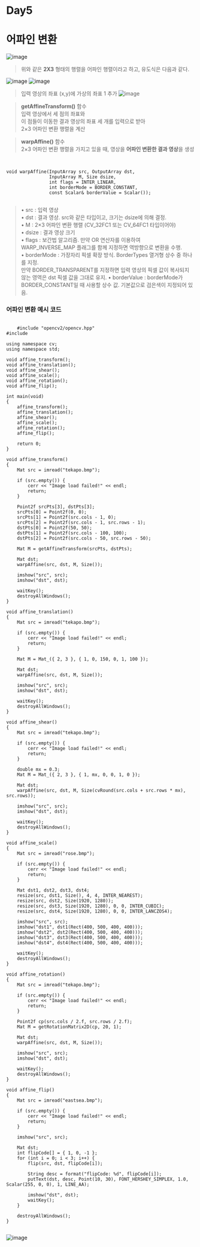 Day5
===

# 어파인 변환 
![image](https://github.com/god102104/openCV_Practice/assets/43011129/925407d9-8bfc-4c59-893d-c34490b01468)
> 위와 같은 **2X3** 형태의 행렬을 어파인 행렬이라고 하고, 유도식은 다음과 같다. <br>


![image](https://github.com/god102104/openCV_Practice/assets/43011129/89b983b3-a2d1-4a1e-8494-bf3a400e7bce)
![image](https://github.com/god102104/openCV_Practice/assets/43011129/4807b05f-518e-4e1d-9e69-9f9a1bddb3bc)

> 입력 영상의 좌표 (x,y)에 가상의 좌표 1 추가
![image](https://github.com/god102104/openCV_Practice/assets/43011129/981768bd-b8b4-4eaf-83ad-709316e561e5)


> **getAffineTransform()** 함수 <br> 
> 입력 영상에서 세 점의 좌표와 <br>
> 이 점들이 이동한 결과 영상의 좌표 세 개를 입력으로 받아 <br>
> 2×3 어파인 변환 행렬을 계산 <br>

> **warpAffine()** 함수 <br>
> 2×3 어파인 변환 행렬을 가지고 있을 때, 영상을 **어파인 변환한 결과 영상**을 생성 <br>
<pre>
  <code>
    
void warpAffine(InputArray src, OutputArray dst,
                InputArray M, Size dsize,
                int flags = INTER_LINEAR,
                int borderMode = BORDER_CONSTANT,
                const Scalar& borderValue = Scalar());
  </code>
</pre>

> • src : 입력 영상 <br>
> • dst : 결과 영상. src와 같은 타입이고, 크기는 dsize에 의해 결정. <br>
> • M : 2×3 어파인 변환 행렬 (CV_32FC1 또는 CV_64FC1 타입이어야)  <br>
> • dsize : 결과 영상 크기 <br>
> • flags : 보간법 알고리즘. 만약 OR 연산자를 이용하여 <br>
> WARP_INVERSE_MAP 플래그를 함께 지정하면 역방향으로 변환을 수행. <br>
> • borderMode : 가장자리 픽셀 확장 방식. BorderTypes 열거형 상수 중 하나를 지정. <br>
> 만약 BORDER_TRANSPARENT를 지정하면 입력 영상의 픽셀 값이 복사되지 않는 영역은 dst 픽셀 값을 그대로 유지.
> • borderValue : borderMode가 BORDER_CONSTANT일 때 사용할 상수 값. 기본값으로 검은색이 지정되어 있음.

### 어파인 변환 예시 코드
<pre>
  <code>
    #include "opencv2/opencv.hpp"
#include <iostream>

using namespace cv;
using namespace std;

void affine_transform();
void affine_translation();
void affine_shear();
void affine_scale();
void affine_rotation();
void affine_flip();

int main(void)
{
	affine_transform();
	affine_translation();
	affine_shear();
	affine_scale();
	affine_rotation();
	affine_flip();

	return 0;
}

void affine_transform()
{
	Mat src = imread("tekapo.bmp");

	if (src.empty()) {
		cerr << "Image load failed!" << endl;
		return;
	}

	Point2f srcPts[3], dstPts[3];
	srcPts[0] = Point2f(0, 0);
	srcPts[1] = Point2f(src.cols - 1, 0);
	srcPts[2] = Point2f(src.cols - 1, src.rows - 1);
	dstPts[0] = Point2f(50, 50);
	dstPts[1] = Point2f(src.cols - 100, 100);
	dstPts[2] = Point2f(src.cols - 50, src.rows - 50);

	Mat M = getAffineTransform(srcPts, dstPts);

	Mat dst;
	warpAffine(src, dst, M, Size());

	imshow("src", src);
	imshow("dst", dst);

	waitKey();
	destroyAllWindows();
}

void affine_translation()
{
	Mat src = imread("tekapo.bmp");

	if (src.empty()) {
		cerr << "Image load failed!" << endl;
		return;
	}

	Mat M = Mat_<double>({ 2, 3 }, { 1, 0, 150, 0, 1, 100 });

	Mat dst;
	warpAffine(src, dst, M, Size());

	imshow("src", src);
	imshow("dst", dst);

	waitKey();
	destroyAllWindows();
}

void affine_shear()
{
	Mat src = imread("tekapo.bmp");

	if (src.empty()) {
		cerr << "Image load failed!" << endl;
		return;
	}

	double mx = 0.3;
	Mat M = Mat_<double>({ 2, 3 }, { 1, mx, 0, 0, 1, 0 });

	Mat dst;
	warpAffine(src, dst, M, Size(cvRound(src.cols + src.rows * mx), src.rows));

	imshow("src", src);
	imshow("dst", dst);

	waitKey();
	destroyAllWindows();
}

void affine_scale()
{
	Mat src = imread("rose.bmp");

	if (src.empty()) {
		cerr << "Image load failed!" << endl;
		return;
	}

	Mat dst1, dst2, dst3, dst4;
	resize(src, dst1, Size(), 4, 4, INTER_NEAREST);
	resize(src, dst2, Size(1920, 1280));
	resize(src, dst3, Size(1920, 1280), 0, 0, INTER_CUBIC);
	resize(src, dst4, Size(1920, 1280), 0, 0, INTER_LANCZOS4);

	imshow("src", src);
	imshow("dst1", dst1(Rect(400, 500, 400, 400)));
	imshow("dst2", dst2(Rect(400, 500, 400, 400)));
	imshow("dst3", dst3(Rect(400, 500, 400, 400)));
	imshow("dst4", dst4(Rect(400, 500, 400, 400)));

	waitKey();
	destroyAllWindows();
}

void affine_rotation()
{
	Mat src = imread("tekapo.bmp");

	if (src.empty()) {
		cerr << "Image load failed!" << endl;
		return;
	}

	Point2f cp(src.cols / 2.f, src.rows / 2.f);
	Mat M = getRotationMatrix2D(cp, 20, 1);

	Mat dst;
	warpAffine(src, dst, M, Size());

	imshow("src", src);
	imshow("dst", dst);

	waitKey();
	destroyAllWindows();
}

void affine_flip()
{
	Mat src = imread("eastsea.bmp");

	if (src.empty()) {
		cerr << "Image load failed!" << endl;
		return;
	}

	imshow("src", src);

	Mat dst;
	int flipCode[] = { 1, 0, -1 };
	for (int i = 0; i < 3; i++) {
		flip(src, dst, flipCode[i]);

		String desc = format("flipCode: %d", flipCode[i]);
		putText(dst, desc, Point(10, 30), FONT_HERSHEY_SIMPLEX, 1.0, Scalar(255, 0, 0), 1, LINE_AA);

		imshow("dst", dst);
		waitKey();
	}

	destroyAllWindows();
}
  </code>
</pre>

![image](https://github.com/god102104/openCV_Practice/assets/43011129/fa1fd91f-fb37-48ca-9c1f-9a06be859bd8)

